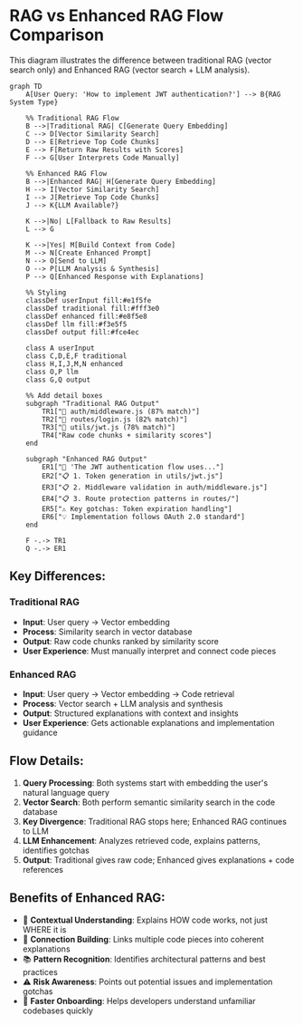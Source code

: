 # RAG vs Enhanced RAG Flow Comparison

This diagram illustrates the difference between traditional RAG (vector search only) and Enhanced RAG (vector search + LLM analysis).

```mermaid
graph TD
    A[User Query: 'How to implement JWT authentication?'] --> B{RAG System Type}
    
    %% Traditional RAG Flow
    B -->|Traditional RAG| C[Generate Query Embedding]
    C --> D[Vector Similarity Search]
    D --> E[Retrieve Top Code Chunks]
    E --> F[Return Raw Results with Scores]
    F --> G[User Interprets Code Manually]
    
    %% Enhanced RAG Flow  
    B -->|Enhanced RAG| H[Generate Query Embedding]
    H --> I[Vector Similarity Search]
    I --> J[Retrieve Top Code Chunks]
    J --> K{LLM Available?}
    
    K -->|No| L[Fallback to Raw Results]
    L --> G
    
    K -->|Yes| M[Build Context from Code]
    M --> N[Create Enhanced Prompt]
    N --> O[Send to LLM]
    O --> P[LLM Analysis & Synthesis]
    P --> Q[Enhanced Response with Explanations]
    
    %% Styling
    classDef userInput fill:#e1f5fe
    classDef traditional fill:#fff3e0
    classDef enhanced fill:#e8f5e8
    classDef llm fill:#f3e5f5
    classDef output fill:#fce4ec
    
    class A userInput
    class C,D,E,F traditional
    class H,I,J,M,N enhanced
    class O,P llm
    class G,Q output

    %% Add detail boxes
    subgraph "Traditional RAG Output"
        TR1["📁 auth/middleware.js (87% match)"]
        TR2["📁 routes/login.js (82% match)"] 
        TR3["📁 utils/jwt.js (78% match)"]
        TR4["Raw code chunks + similarity scores"]
    end
    
    subgraph "Enhanced RAG Output"  
        ER1["🤖 'The JWT authentication flow uses..."]
        ER2["📋 1. Token generation in utils/jwt.js"]
        ER3["📋 2. Middleware validation in auth/middleware.js"]
        ER4["📋 3. Route protection patterns in routes/"]
        ER5["⚠️ Key gotchas: Token expiration handling"]
        ER6["💡 Implementation follows OAuth 2.0 standard"]
    end
    
    F -.-> TR1
    Q -.-> ER1
```

## Key Differences:

### Traditional RAG
- **Input**: User query → Vector embedding
- **Process**: Similarity search in vector database
- **Output**: Raw code chunks ranked by similarity score
- **User Experience**: Must manually interpret and connect code pieces

### Enhanced RAG  
- **Input**: User query → Vector embedding → Code retrieval
- **Process**: Vector search + LLM analysis and synthesis
- **Output**: Structured explanations with context and insights
- **User Experience**: Gets actionable explanations and implementation guidance

## Flow Details:

1. **Query Processing**: Both systems start with embedding the user's natural language query
2. **Vector Search**: Both perform semantic similarity search in the code database  
3. **Key Divergence**: Traditional RAG stops here; Enhanced RAG continues to LLM
4. **LLM Enhancement**: Analyzes retrieved code, explains patterns, identifies gotchas
5. **Output**: Traditional gives raw code; Enhanced gives explanations + code references

## Benefits of Enhanced RAG:

- 🎯 **Contextual Understanding**: Explains HOW code works, not just WHERE it is
- 🔗 **Connection Building**: Links multiple code pieces into coherent explanations  
- 📚 **Pattern Recognition**: Identifies architectural patterns and best practices
- ⚠️ **Risk Awareness**: Points out potential issues and implementation gotchas
- 🚀 **Faster Onboarding**: Helps developers understand unfamiliar codebases quickly